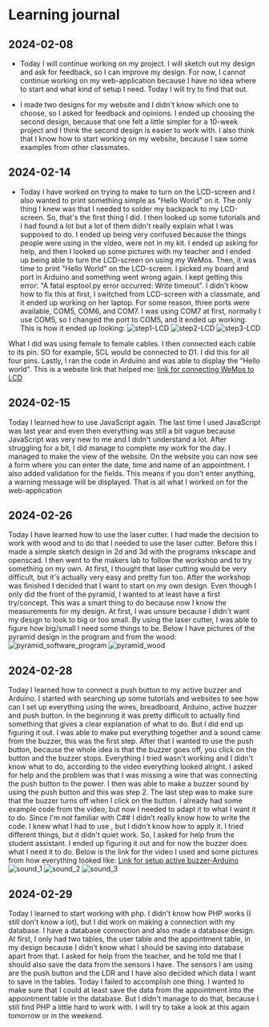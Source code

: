 # Learning journal

## 2024-02-08
- Today I will continue working on my project. I will sketch out my design and ask for feedback, so I can improve my design. 
For now, I cannot continue working on my web-application because I have no idea where to start and what kind of setup I need.
Today I will try to find that out.

- I made two designs for my website and I didn't know which one to choose, so I asked for feedback and opinions. I ended up 
choosing the second design, because that one felt a little simpler for a 10-week project and I think the second design is 
easier to work with. I also think that I know how to start working on my website, because I saw some examples from other 
classmates.

## 2024-02-14
- Today I have worked on trying to make to turn on the LCD-screen and I also wanted to print something simple as "Hello
World" on it. The only thing I knew was that I needed to solder my backpack to my LCD-screen. So, that's the first thing
I did. I then looked up some tutorials and I had found a lot but a lot of them didn't really explain what I was supposed 
to do. I ended up being very confused because the things people were using in the video, were not in my kit. I ended up
asking for help, and then I looked up some pictures with my teacher and I ended up being able to turn the LCD-screen on
using my WeMos. Then, it was time to print "Hello World" on the LCD-screen. I picked my board and port in Arduino and 
something went wrong again. I kept getting this error: "A fatal esptool.py error occurred: Write timeout". I didn't know 
how to fix this at first, I switched from LCD-screen with a classmate, and it ended up working on her laptop. For some 
reason, three ports were available, COM5, COM6, and COM7. I was using COM7 at first, normally I use COM5, so I changed the
port to COM5, and it ended up working. This is how it ended up looking:
![step1-LCD](assets/Step1_lcd.jpg)
![step2-LCD](assets/Step2_lcd.jpg)
![step3-LCD](assets/Step3_lcd.jpg)

What I did was using female to female cables. I then connected each cable to its pin. SO for example, SCL would be connected
to D1. I did this for all four pins. Lastly, I ran the code in Arduino and was able to display the "Hello world". 
This is a website link that helped me:
[link for connecting WeMos to LCD](https://www.esp8266learning.com/wemos-mini-i2c-lcd-example.php)

## 2024-02-15
Today I learned how to use JavaScript again. The last time I used JavaScript was last year and even then everything was 
still a bit vague because JavaScript was very new to me and I didn't understand a lot. After struggling for a bit, I did 
manage to complete my work for the day. I managed to make the view of the website. On the website you can now see a form 
where you can enter the date, time and name of an appointment. I also added validation for the fields. This means if you
don't enter anything, a warning message will be displayed. That is all what I worked on for the web-application

## 2024-02-26
Today I have learned how to use the laser cutter. I had made the decision to work with wood and to do that I needed to 
use the laser cutter. Before this I made a simple sketch design in 2d and 3d with the programs inkscape and openscad. 
I then went to the makers lab to follow the workshop and to try something on my own. At first, I thought that laser cutting
would be very difficult, but it's actually very easy and pretty fun too. After the workshop was finished I decided that I 
want to start on my own design. Even though I only did the front of the pyramid, I wanted to at least have a first 
try/concept. This was a smart thing to do because now I know the measurements for my design. At first, I was unsure because 
I didn't want my design to look to big or too small. By using the laser cutter, I was able to figure how big/small I need 
some things to be. Below I have pictures of the pyramid design in the program and from the wood:
![pyramid_software_program](assets/pyramid_program.jpg)
![pyramid_wood](assets/pyramid_wood_1.jpg)

## 2024-02-28
Today I learned how to connect a push button to my active buzzer and Arduino. I started with searching up some tutorials 
and websites to see how can I set up everything using the wires, breadboard, Arduino, active buzzer and push button. In 
the beginning it was pretty difficult to actually find something that gives a clear explanation of what to do. But I did 
end up figuring it out. I was able to make put everything together and a sound came from the buzzer, this was the first step. 
After that I wanted to use the push button, because the whole idea is that the buzzer goes off, you click on the button and
the buzzer stops. Everything I tried wasn't working and I didn't know what to do, according to the video everything looked 
alright. I asked for help and the problem was that I was missing a wire that was connecting the push button to the power.
I then was able to make a buzzer sound by using the push button and this was step 2. The last step was to make sure that 
the buzzer turns off when I click on the button. I already had some example code from the video, but now I needed to adapt it
to what I want it to do. Since I'm not familiar with C## I didn't really know how to write the code. I knew what I had to use 
, but I didn't know how to apply it. I tried different things, but it didn't quiet work. So, I asked for help from the student
assistant. I ended up figuring it out and for now the buzzer does what I need it to do. Below is the link for the video I used
and some pictures from how everything looked like:
[Link for setup active buzzer-Arduino](https://www.youtube.com/watch?v=gj-H_agfd6U&t=86s)
![sound_1](assets/sound_1.jpg)
![sound_2](assets/sound_2.jpg)
![sound_3](assets/sound_3.jpg)

## 2024-02-29
Today I learned to start working with php. I didn't know how PHP works (I still don't know a lot), but I did work on making 
a connection with my database. I have a database connection and also made a database design. At first, I only had two tables,
the user table and the appointment table, in my design because I didn't know what I should be saving into database apart
from that. I asked for help from the teacher, and he told me that I should also save the data from the sensors I have. 
The sensors I am using are the push button and the LDR and I have also decided which data I want to save in the tables.
Today I failed to accomplish one thing. I wanted to make sure that I could at least save the data from the appointment into
the appointment table in the database. But I didn't manage to do that, because I still find PHP a little hard to work with. 
I will try to take a look at this again tomorrow or in the weekend.
